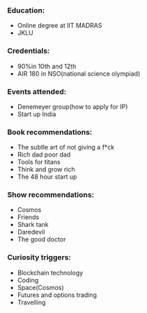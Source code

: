 ### Education:
- Online degree at IIT MADRAS
- JKLU

### Credentials:
- 90%in 10th and 12th
- AIR 180 in NSO(national science olympiad)

### Events attended:
- Denemeyer group(how to apply for IP)
- Start up India

### Book recommendations:
- The subtle art of not giving a f*ck
- Rich dad poor dad
- Tools for titans
- Think and grow rich
- The 48 hour start up


### Show recommendations:
- Cosmos
- Friends
- Shark tank
- Daredevil
- The good doctor

### Curiosity triggers:
- Blockchain technology
- Coding
- Space(Cosmos)
- Futures and options trading
- Travelling
